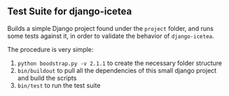 Test Suite for django-icetea
-----------------------------

Builds a simple Django project found under the 
``project`` folder, and runs some tests against it, in order to validate the behavior of ``django-icetea``.

The procedure is very simple:

1. ``python boodstrap.py -v 2.1.1`` to create the necessary folder structure
2. ``bin/buildout`` to pull all the dependencies of this small django project and build the scripts
3. ``bin/test`` to run the test suite
